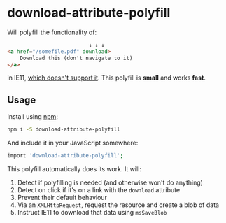 # download-attribute-polyfill

Will polyfill the functionality of:

```html
                          ↓ ↓ ↓
<a href="/somefile.pdf" download>
    Download this (don't navigate to it)
</a>
```

in IE11, [which doesn't support it](https://www.caniuse.com/#feat=download). This polyfill is **small** and works **fast**.

## Usage

Install using [npm](https://docs.npmjs.com/about-npm/):

```sh
npm i -S download-attribute-polyfill
```
And include it in your JavaScript somewhere:

```sh
import 'download-attribute-polyfill';
```

This polyfill automatically does its work. It will:

1. Detect if polyfilling is needed (and otherwise won't do anything)
2. Detect on click if it's on a link with the `download` attribute
3. Prevent their default behaviour
4. Via an `XMLHttpRequest`, request the resource and create a blob of data
5. Instruct IE11 to download that data using `msSaveBlob`
